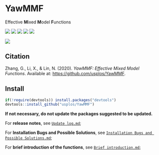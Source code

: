 # YawMMF
Effective **M**ixed **M**odel **F**unctions 


![](https://img.shields.io/badge/R-package-success)
![](https://img.shields.io/badge/Version-0.2.1-success)
![](https://img.shields.io/github/license/usplos/YawMMF?label=License&color=success)
[![](https://img.shields.io/badge/lifecycle-maturing-blue.svg)](https://www.tidyverse.org/lifecycle/#maturing)
[![](https://img.shields.io/github/stars/usplos/YawMMF?style=social)](https://github.com/usplos/YawMMF/stargazers)


[![](https://img.shields.io/badge/Follow%20me%20on-Zhihu-blue)](https://www.zhihu.com/people/Psych.ZhangGuangyao/ "Personal profile on Zhihu.com")

## Citation
Zhang, G., Li, X., & Lin, N. (2020). *YawMMF: Effective Mixed Model Functions*. Available at: https://github.com/usplos/YawMMF.

## Install
```r
if(!require(devtools)) install.packages("devtools")
devtools::install_github("usplos/YawMMF")
```

**If not necessary, do not update the packages suggested to be updated.**

For **release notes**, see [`Update log.md`](https://github.com/usplos/YawMMF/blob/master/Update%20log.md);

For **Installation Bugs and Possible Solutions**, see [`Installation Bugs and Possible Solutions.md`](https://github.com/usplos/YawMMF/blob/master/Installation%20Bugs%20and%20Possible%20Solutions.md);

For **brief introduction of the functions**, see [`Brief introduction.md`](https://github.com/usplos/YawMMF/blob/master/Brief%20introduction.md);
